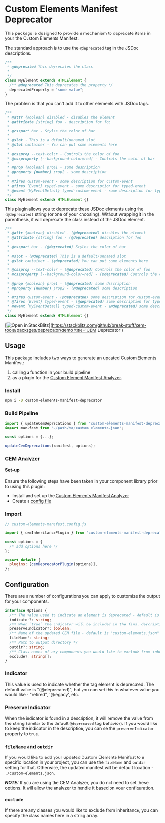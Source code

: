 # Custom Elements Manifest Deprecator

This package is designed to provide a mechanism to deprecate items in your the Custom Elements Manifest.

The standard approach is to use the `@deprecated` tag in the JSDoc descriptions.

```ts
/**
 * @deprecated This deprecates the class
 *
 */
class MyElement extends HTMLElement {
  /** @deprecated This deprecates the property */
  deprecatedProperty = "some value";
}
```

The problem is that you can't add it to other elements with JSDoc tags.

```ts
/**
 * @attr {boolean} disabled - disables the element
 * @attribute {string} foo - description for foo
 *
 * @csspart bar - Styles the color of bar
 *
 * @slot - This is a default/unnamed slot
 * @slot container - You can put some elements here
 *
 * @cssprop --text-color - Controls the color of foo
 * @cssproperty [--background-color=red] - Controls the color of bar
 *
 * @prop {boolean} prop1 - some description
 * @property {number} prop2 - some description
 *
 * @fires custom-event - some description for custom-event
 * @fires {Event} typed-event - some description for typed-event
 * @event {MyEventDetail} typed-custom-event - some description for typed-custom-event
 */
class MyElement extends HTMLElement {}
```

This plugin allows you to deprecate these JSDoc elements using the `(@deprecated)` string (or one of your choosing). Without wrapping it in the parenthesis, it will deprecate the class instead of the JSDoc element.

```ts
/**
 * @attr {boolean} disabled - (@deprecated) disables the element
 * @attribute {string} foo - (@deprecated) description for foo
 *
 * @csspart bar - (@deprecated) Styles the color of bar
 *
 * @slot - (@deprecated) This is a default/unnamed slot
 * @slot container - (@deprecated) You can put some elements here
 *
 * @cssprop --text-color - (@deprecated) Controls the color of foo
 * @cssproperty [--background-color=red] - (@deprecated) Controls the color of bar
 *
 * @prop {boolean} prop1 - (@deprecated) some description
 * @property {number} prop2 - (@deprecated) some description
 *
 * @fires custom-event - (@deprecated) some description for custom-event
 * @fires {Event} typed-event - (@deprecated) some description for typed-event
 * @event {MyEventDetail} typed-custom-event - (@deprecated) some description for typed-custom-event
 */
class MyElement extends HTMLElement {}
```

[![Open in StackBlitz](https://developer.stackblitz.com/img/open_in_stackblitz.svg)](https://stackblitz.com/github/break-stuff/cem-tools/packages/deprecator/demo?title='CEM Deprecator')

## Usage

This package includes two ways to generate an updated Custom Elements Manifest:

1. calling a function in your build pipeline
2. as a plugin for the [Custom Element Manifest Analyzer](https://custom-elements-manifest.open-wc.org/).

### Install

```bash
npm i -D custom-elements-manifest-deprecator
```

### Build Pipeline

```js
import { updateCemDeprecations } from "custom-elements-manifest-deprecator";
import manifest from "./path/to/custom-elements.json";

const options = {...};

updateCemDeprecations(manifest, options);
```

### CEM Analyzer

#### Set-up

Ensure the following steps have been taken in your component library prior to using this plugin:

- Install and set up the [Custom Elements Manifest Analyzer](https://custom-elements-manifest.open-wc.org/analyzer/getting-started/)
- Create a [config file](https://custom-elements-manifest.open-wc.org/analyzer/config/#config-file)

### Import

```js
// custom-elements-manifest.config.js

import { cemInheritancePlugin } from "custom-elements-manifest-deprecator";

const options = {
  /* add options here */
};

export default {
  plugins: [cemDeprecatorPlugin(options)],
};
```

## Configuration

There are a number of configurations you can apply to customize the output for your components.

```ts
interface Options {
  /** The value used to indicate an element is deprecated - default is "(@deprecated)" */
  indicator?: string;
  /** When `true` the indicator will be included in the final description - default is `false` */
  preserveIndicator?: boolean;
  /** Name of the updated CEM file - default is "custom-elements.json" */
  fileName?: string;
  /** Path to output directory */
  outdir?: string;
  /** Class names of any components you would like to exclude from inheritance */
  exclude?: string[];
}
```

### Indicator

This value is used to indicate whether the tag element is deprecated. The default value is "(@deprecated)", but you can set this to whatever value you would like - "retired", '@legacy', etc.

### Preserve Indicator

When the indicator is found in a description, it will remove the value from the string (similar to the default `@deprecated` tag behavior). If you would like to keep the indicator in the description, you can se the `preserveIndicator` property to `true`.

### `fileName` and `outdir`

If you would like to add your updated Custom Elements Manifest to a specific location in your project, you can use the `fileName` and `outdir` setting for that. Otherwise, the updated manifest will be default location - `./custom-elements.json`.

**_NOTE:_** If you are using the CEM Analyzer, you do not need to set these options. It will allow the analyzer to handle it based on your configuration.

### `exclude`

If there are any classes you would like to exclude from inheritance, you can specify the class names here in a string array.
